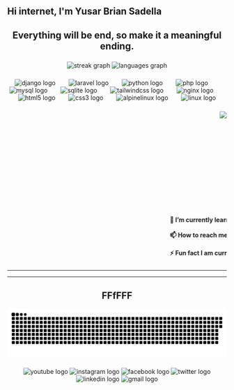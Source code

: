 <h2 align="left">Hi internet, I'm Yusar Brian Sadella</h1>

###

<h2 align="center">Everything will be end, so make it a meaningful ending.</h2>

###

<div align="center">
  <img src="https://streak-stats.demolab.com?user=yusrb&locale=en&mode=daily&theme=monokai&hide_border=false&border_radius=5" height="150" alt="streak graph"  />
  <img src="https://github-readme-stats.vercel.app/api/top-langs?username=yusrb&locale=en&hide_title=false&layout=compact&card_width=320&langs_count=5&theme=tokyonight&hide_border=false" height="150" alt="languages graph"  />
</div>

###

<div align="center">
  <img src="https://cdn.jsdelivr.net/gh/devicons/devicon/icons/django/django-plain.svg" height="30" alt="django logo"  />
  <img width="22" />
  <img src="https://cdn.jsdelivr.net/gh/devicons/devicon/icons/laravel/laravel-original.svg" height="30" alt="laravel logo"  />
  <img width="22" />
  <img src="https://cdn.jsdelivr.net/gh/devicons/devicon/icons/python/python-original.svg" height="30" alt="python logo"  />
  <img width="22" />
  <img src="https://cdn.jsdelivr.net/gh/devicons/devicon/icons/php/php-original.svg" height="30" alt="php logo"  />
  <img width="22" />
  <img src="https://cdn.simpleicons.org/mysql/4479A1" height="30" alt="mysql logo"  />
  <img width="22" />
  <img src="https://cdn.jsdelivr.net/gh/devicons/devicon/icons/sqlite/sqlite-original.svg" height="30" alt="sqlite logo"  />
  <img width="22" />
  <img src="https://cdn.simpleicons.org/tailwindcss/06B6D4" height="30" alt="tailwindcss logo"  />
  <img width="22" />
  <img src="https://cdn.simpleicons.org/nginx/009639" height="30" alt="nginx logo"  />
  <img width="22" />
  <img src="https://cdn.jsdelivr.net/gh/devicons/devicon/icons/html5/html5-original.svg" height="30" alt="html5 logo"  />
  <img width="22" />
  <img src="https://cdn.jsdelivr.net/gh/devicons/devicon/icons/css3/css3-original.svg" height="30" alt="css3 logo"  />
  <img width="22" />
  <img src="https://cdn.simpleicons.org/alpinelinux/0D597F" height="30" alt="alpinelinux logo"  />
  <img width="22" />
  <img src="https://skillicons.dev/icons?i=linux" height="30" alt="linux logo"  />
</div>

###

<img align="right" height="240" src="https://media1.tenor.com/m/fy511Gg4ha4AAAAd/fast-typing-anime.gif"  />

###

<h4 align="left">
  <marquee behavior="scroll" direction="left">
    🌱 I’m currently learning Django, Golang<br><br>
    📫 How to reach me byrn.uiy@gmail.com<br><br>
    ⚡ Fun fact I am currently studying at SMKN 02 Karanganyar
  </marquee>
</h4>

###
<hr>
<hr>

<h2 align="center">FFfFFF</h2>
<p align="center">
  <img src="https://github.com/yusrb/Yusrb/blob/main/github-user-contribution.svg" alt="GitHub Contribution" />
</p>


###

<p align="left"></p>

###

<p align="left"></p>

###

<div align="center">
  <img src="https://raw.githubusercontent.com/maurodesouza/profile-readme-generator/master/src/assets/icons/social/youtube/default.svg" width="55" height="35" alt="youtube logo" />
  
  <a href="https://www.instagram.com/btyo.skzo/" target="__blank" style="text-decoration: none;">
    <img src="https://raw.githubusercontent.com/maurodesouza/profile-readme-generator/master/src/assets/icons/social/instagram/default.svg" width="55" height="35" alt="instagram logo" />
  </a>
  
  <a href="https://web.facebook.com/ByrnzVk/" target="__blank" style="text-decoration: none;">
    <img src="https://raw.githubusercontent.com/maurodesouza/profile-readme-generator/master/src/assets/icons/social/facebook/default.svg" width="55" height="35" alt="facebook logo" />
  </a>
  
  <a href="https://x.com/ByrnS7K" target="__blank" style="text-decoration: none;">
    <img src="https://raw.githubusercontent.com/maurodesouza/profile-readme-generator/master/src/assets/icons/social/twitter/default.svg" width="55" height="35" alt="twitter logo" />
  </a>
  
  <a href="https://www.linkedin.com/in/yusar-brian-sadella-232901328/" target="__blank" style="text-decoration: none;">
    <img src="https://raw.githubusercontent.com/maurodesouza/profile-readme-generator/master/src/assets/icons/social/linkedin/default.svg" width="55" height="35" alt="linkedin logo" />
  </a>
  
  <a href="mailto:byrn.uiy@gmail.com" target="__blank" style="text-decoration: none;">
    <img src="https://raw.githubusercontent.com/maurodesouza/profile-readme-generator/master/src/assets/icons/social/gmail/default.svg" width="55" height="35" alt="gmail logo" />
  </a>
</div>

###
